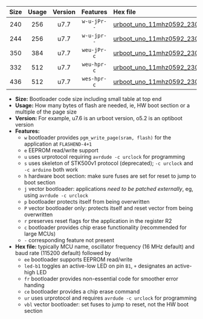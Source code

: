 |Size|Usage|Version|Features|Hex file|
|:-:|:-:|:-:|:-:|:--|
|240|256|u7.7|`w-u-jPr--`|[urboot_uno_11mhz0592_230400bps_led+b5_ur_vbl.hex](https://raw.githubusercontent.com/stefanrueger/urboot.hex/main/boards/uno/fcpu_11mhz0592/230400_bps/urboot_uno_11mhz0592_230400bps_led+b5_ur_vbl.hex)|
|244|256|u7.7|`w-u-jpr--`|[urboot_uno_11mhz0592_230400bps_led+b5_fr_ur_vbl.hex](https://raw.githubusercontent.com/stefanrueger/urboot.hex/main/boards/uno/fcpu_11mhz0592/230400_bps/urboot_uno_11mhz0592_230400bps_led+b5_fr_ur_vbl.hex)|
|350|384|u7.7|`weu-jPr-c`|[urboot_uno_11mhz0592_230400bps_ee_led+b5_fr_ce_ur_vbl.hex](https://raw.githubusercontent.com/stefanrueger/urboot.hex/main/boards/uno/fcpu_11mhz0592/230400_bps/urboot_uno_11mhz0592_230400bps_ee_led+b5_fr_ce_ur_vbl.hex)|
|332|512|u7.7|`weu-hpr-c`|[urboot_uno_11mhz0592_230400bps_ee_led+b5_fr_ce_ur.hex](https://raw.githubusercontent.com/stefanrueger/urboot.hex/main/boards/uno/fcpu_11mhz0592/230400_bps/urboot_uno_11mhz0592_230400bps_ee_led+b5_fr_ce_ur.hex)|
|436|512|u7.7|`wes-hpr-c`|[urboot_uno_11mhz0592_230400bps_ee_led+b5_fr_ce.hex](https://raw.githubusercontent.com/stefanrueger/urboot.hex/main/boards/uno/fcpu_11mhz0592/230400_bps/urboot_uno_11mhz0592_230400bps_ee_led+b5_fr_ce.hex)|

- **Size:** Bootloader code size including small table at top end
- **Usage:** How many bytes of flash are needed, ie, HW boot section or a multiple of the page size
- **Version:** For example, u7.6 is an urboot version, o5.2 is an optiboot version
- **Features:**
  + `w` bootloader provides `pgm_write_page(sram, flash)` for the application at `FLASHEND-4+1`
  + `e` EEPROM read/write support
  + `u` uses urprotocol requiring `avrdude -c urclock` for programming
  + `s` uses skeleton of STK500v1 protocol (deprecated); `-c urclock` and `-c arduino` both work
  + `h` hardware boot section: make sure fuses are set for reset to jump to boot section
  + `j` vector bootloader: applications *need to be patched externally*, eg, using `avrdude -c urclock`
  + `p` bootloader protects itself from being overwritten
  + `P` vector bootloader only: protects itself and reset vector from being overwritten
  + `r` preserves reset flags for the application in the register R2
  + `c` bootloader provides chip erase functionality (recommended for large MCUs)
  + `-` corresponding feature not present
- **Hex file:** typically MCU name, oscillator frequency (16 MHz default) and baud rate (115200 default) followed by
  + `ee` bootloader supports EEPROM read/write
  + `led-b1` toggles an active-low LED on pin `B1`, `+` designates an active-high LED
  + `fr` bootloader provides non-essential code for smoother error handing
  + `ce` bootloader provides a chip erase command
  + `ur` uses urprotocol and requires `avrdude -c urclock` for programming
  + `vbl` vector bootloader: set fuses to jump to reset, not the HW boot section
